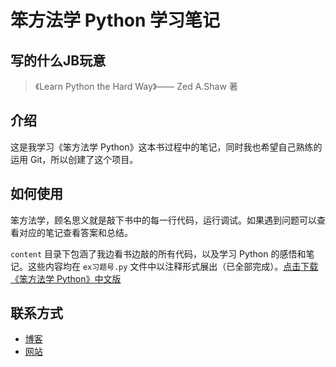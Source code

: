 # 笨方法学 Python 学习笔记
## 写的什么JB玩意
> 《Learn Python the Hard Way》—— Zed A.Shaw 著

## 介绍
这是我学习《笨方法学 Python》这本书过程中的笔记，同时我也希望自己熟练的运用 Git，所以创建了这个项目。

## 如何使用
笨方法学，顾名思义就是敲下书中的每一行代码，运行调试。如果遇到问题可以查看对应的笔记查看答案和总结。

`content` 目录下包涵了我边看书边敲的所有代码，以及学习 Python 的感悟和笔记。这些内容均在 `ex习题号.py` 文件中以注释形式展出（已全部完成）。[点击下载《笨方法学 Python》中文版](https://www.gitbook.com/download/pdf/book/flyouting/learn-python-the-hard-way-cn)


## 联系方式
- [博客](http://www.cnblogs.com/xueweihan/)
- [网站](https://hellogithub.com/)
